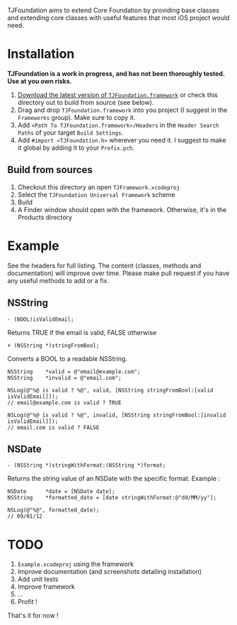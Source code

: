 TJFoundation aims to extend Core Foundation by providing base classes and extending core classes with useful features that most iOS project would need.

# Installation

**TJFoundation is a work in progress, and has not been thoroughly tested. Use at you own risks.**

1. <a href="https://github.com/thomasjoulin/TJFoundation/downloads">Download the latest version of `TJFoundation.framework`</a> or check this directory out to build from source (see below).
2. Drag and drop `TJFoundation.framework` into you project (I suggest in the `Frameworks` group). Make sure to copy it.
3. Add `<Path To TJFoundation.framework>/Headers` in the `Header Search Paths` of your target `Build Settings`.
4. Add `#import <TJFoundation.h>` wherever you need it. I suggest to make it global by adding it to your `Prefix.pch`.

## Build from sources

1. Checkout this directory an open `TJFramework.xcodeproj`
2. Select the `TJFoundation Universal Framework` scheme
3. Build
4. A Finder window should open with the framework. Otherwise, it's in the Products directory

# Example

See the headers for full listing. The content (classes, methods and documentation) will improve over time. Please make pull request if you have any useful methods to add or a fix.

## NSString

	- (BOOL)isValidEmail;

Returns TRUE if the email is valid, FALSE otherwise

	+ (NSString *)stringFromBool;

Converts a BOOL to a readable NSString.

	NSString	*valid = @"email@example.com";
	NSString	*invalid = @"email.com";

	NSLog(@"%@ is valid ? %@", valid, [NSString stringFromBool:[valid isValidEmail]]);
	// email@example.com is valid ? TRUE
	
	NSLog(@"%@ is valid ? %@", invalid, [NSString stringFromBool:[invalid isValidEmail]]);
	// email.com is valid ? FALSE

## NSDate

	- (NSString *)stringWithFormat:(NSString *)format;
	
Returns the string value of an NSDate with the specific format. Example :

	NSDate 		*date = [NSDate date];
	NSString	*formatted_date = [date stringWithFormat:@"dd/MM/yy"];
	
	NSLog(@"%@", formatted_date);
	// 09/01/12

# TODO

1. `Example.xcodeproj` using the framework
2. Improve documentation (and screenshots detailing installation)
3. Add unit tests
4. Improve framework
5. ...
6. Profit !

That's it for now !